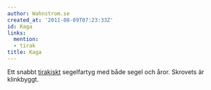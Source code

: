 ```yaml
---
author: Wahnstrom.se
created_at: '2011-08-09T07:23:33Z'
id: Kaga
links:
  mention:
  - tirak
title: Kaga
---
```


Ett snabbt [tirakiskt] segelfartyg med både segel och åror. Skrovets är klinkbyggt.

  [tirakiskt]: tirak